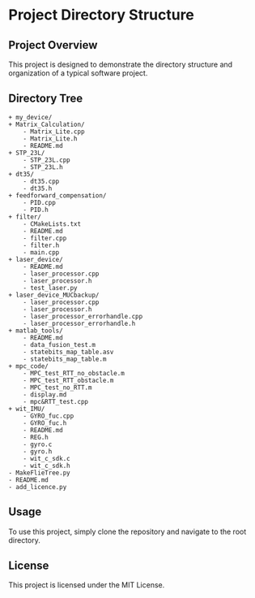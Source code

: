 # Project Directory Structure

## Project Overview
This project is designed to demonstrate the directory structure and organization of a typical software project.

## Directory Tree
```plaintext
+ my_device/
+ Matrix_Calculation/
    - Matrix_Lite.cpp
    - Matrix_Lite.h
    - README.md
+ STP_23L/
    - STP_23L.cpp
    - STP_23L.h
+ dt35/
    - dt35.cpp
    - dt35.h
+ feedforward_compensation/
    - PID.cpp
    - PID.h
+ filter/
    - CMakeLists.txt
    - README.md
    - filter.cpp
    - filter.h
    - main.cpp
+ laser_device/
    - README.md
    - laser_processor.cpp
    - laser_processor.h
    - test_laser.py
+ laser_device_MUCbackup/
    - laser_processor.cpp
    - laser_processor.h
    - laser_processor_errorhandle.cpp
    - laser_processor_errorhandle.h
+ matlab_tools/
    - README.md
    - data_fusion_test.m
    - statebits_map_table.asv
    - statebits_map_table.m
+ mpc_code/
    - MPC_test_RTT_no_obstacle.m
    - MPC_test_RTT_obstacle.m
    - MPC_test_no_RTT.m
    - display.md
    - mpc&RTT_test.cpp
+ wit_IMU/
    - GYRO_fuc.cpp
    - GYRO_fuc.h
    - README.md
    - REG.h
    - gyro.c
    - gyro.h
    - wit_c_sdk.c
    - wit_c_sdk.h
- MakeFlieTree.py
- README.md
- add_licence.py
```
## Usage
To use this project, simply clone the repository and navigate to the root directory.

## License
This project is licensed under the MIT License.
